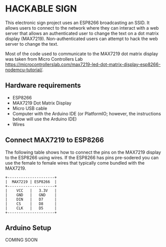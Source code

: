 # HACKABLE SIGN
This electronic sign project uses an ESP8266 broadcasting an SSID. It allows users to connect to the network where they can interact with a web server that allows an authenticated user to change the text on a dot matrix display (MAX7219). Non-authenticated users can attempt to hack the web server to change the text.

Most of the code used to communicate to the MAX7219 dot matrix display was taken from Micro Controllers Lab https://microcontrollerslab.com/max7219-led-dot-matrix-display-esp8266-nodemcu-tutorial/.

## Hardware requirements
- ESP8266 
- MAX7219 Dot Matrix Display
- Micro USB cable
- Computer with the Arduino IDE (or PlatformIO; however, the instructions below will use the Arduino IDE)
- Wires

## Connect MAX7219 to ESP8266
The following table shows how to connect the pins on the MAX7219 display to the ESP8266 using wires. If the ESP8266 has pins pre-sodered you can use the female to female wires that typically come bundled with the MAX7219. 
```
+---------------------+
|  MAX7219 | ESP8266  |
+---------------------+
|    VCC   |   3.3V   |
|    GND   |   GND    |
|    DIN   |   D7     |
|    CS    |   D8     |
|    CLK   |   D5     |
+---------------------+
```

## Arduino Setup
COMING SOON